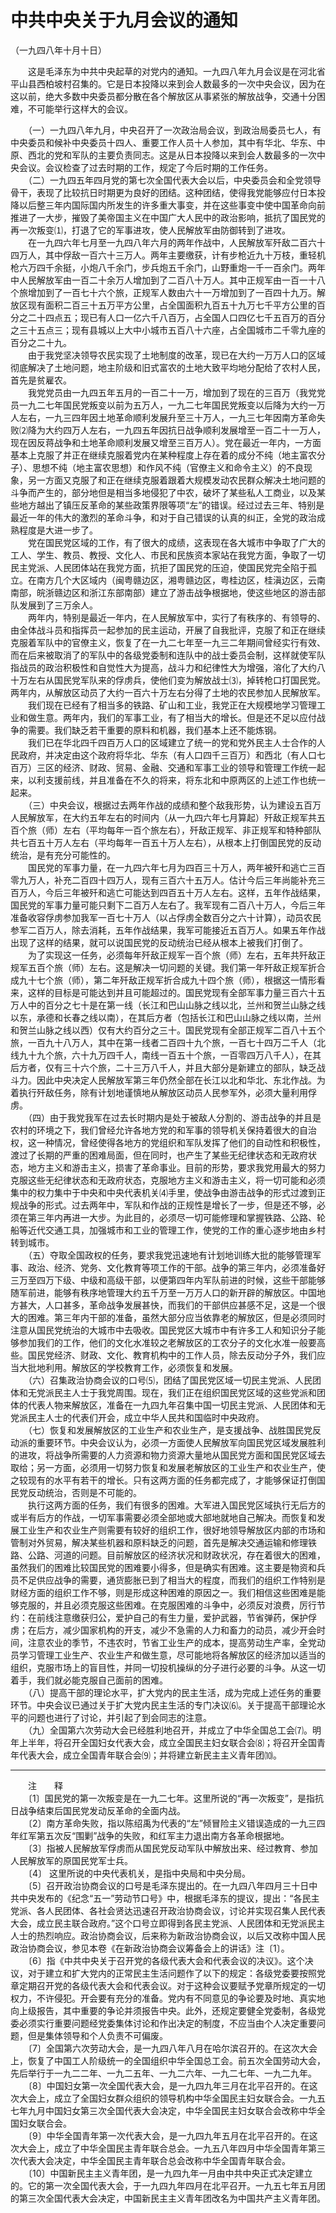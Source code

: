 # 中共中央关于九月会议的通知  
（一九四八年十月十日）  
  
　　这是毛泽东为中共中央起草的对党内的通知。一九四八年九月会议是在河北省平山县西柏坡村召集的。它是日本投降以来到会人数最多的一次中央会议，因为在这以前，绝大多数中央委员都分散在各个解放区从事紧张的解放战争，交通十分困难，不可能举行这样大的会议。   
  
　　（一）一九四八年九月，中央召开了一次政治局会议，到政治局委员七人，有中央委员和候补中央委员十四人、重要工作人员十人参加，其中有华北、华东、中原、西北的党和军队的主要负责同志。这是从日本投降以来到会人数最多的一次中央会议。会议检查了过去时期的工作，规定了今后时期的工作任务。   
　　（二）一九四五年四月党的第七次全国代表大会以后，中央委员会和全党领导骨干，表现了比较抗日时期更为良好的团结。这种团结，使得我党能够应付日本投降以后整三年内国际国内所发生的许多重大事变，并在这些事变中使中国革命向前推进了一大步，摧毁了美帝国主义在中国广大人民中的政治影响，抵抗了国民党的再一次叛变⑴，打退了它的军事进攻，使人民解放军由防御转到了进攻。   
　　在一九四六年七月至一九四八年六月的两年作战中，人民解放军歼敌二百六十四万人，其中俘敌一百六十三万人。两年主要缴获，计有步枪近九十万枝，重轻机枪六万四千余挺，小炮八千余门，步兵炮五千余门，山野重炮一千一百余门。两年中人民解放军由一百二十余万人增加到了二百八十万人。其中正规军由一百一十八个旅增加到了一百七十六个旅，正规军人数由六十一万增加到了一百四十九万。解放区现有面积二百三十五万平方公里，占全国面积九百五十九万七千平方公里的百分之二十四点五；现已有人口一亿六千八百万，占全国人口四亿七千五百万的百分之三十五点三；现有县城以上大中小城市五百八十六座，占全国城市二千零九座的百分之二十九。   
　　由于我党坚决领导农民实现了土地制度的改革，现已在大约一万万人口的区域彻底解决了土地问题，地主阶级和旧式富农的土地大致平均地分配给了农村人民，首先是贫雇农。   
　　我党党员由一九四五年五月的一百二十一万，增加到了现在的三百万（我党党员一九二七年国民党叛变以前为五万人，一九二七年国民党叛变以后降为大约一万人左右，一九三四年因土地革命顺利发展升至三十万人，一九三七年因南方革命失败⑵降为大约四万人左右，一九四五年因抗日战争顺利发展增至一百二十一万人，现在因反蒋战争和土地革命顺利发展又增至三百万人）。党在最近一年内，一方面基本上克服了并正在继续克服着党内在某种程度上存在着的成分不纯（地主富农分子）、思想不纯（地主富农思想）和作风不纯（官僚主义和命令主义）的不良现象，另一方面又克服了和正在继续克服着跟着大规模发动农民群众解决土地问题的斗争而产生的，部分地但是相当多地侵犯了中农，破坏了某些私人工商业，以及某些地方越出了镇压反革命的某些政策界限等项“左”的错误。经过过去三年、特别是最近一年的伟大的激烈的革命斗争，和对于自己错误的认真的纠正，全党的政治成熟程度是大进一步了。   
　　党在国民党区域的工作，有了很大的成绩，这表现在各大城市中争取了广大的工人、学生、教员、教授、文化人、市民和民族资本家站在我党方面，争取了一切民主党派、人民团体站在我党方面，抗拒了国民党的压迫，使国民党完全陷于孤立。在南方几个大区域内（闽粤赣边区，湘粤赣边区，粤桂边区，桂滇边区，云南南部，皖浙赣边区和浙江东部南部）建立了游击战争根据地，使这些地区的游击部队发展到了三万余人。   
　　两年内，特别是最近一年内，在人民解放军中，实行了有秩序的、有领导的、由全体战斗员和指挥员一起参加的民主运动，开展了自我批评，克服了和正在继续克服着军队中的官僚主义，恢复了在一九二七年至一九三二年期间曾经实行有效、而在后来被取消了的军队中的各级党委制和连队中的战士委员会制，这样就使军队指战员的政治积极性和自觉性大为提高，战斗力和纪律性大为增强，溶化了大约八十万左右从国民党军队来的俘虏兵，使他们变为解放战士⑶，掉转枪口打国民党。两年内，从解放区动员了大约一百六十万左右分得了土地的农民参加人民解放军。   
　　我们现在已经有了相当多的铁路、矿山和工业，我党正在大规模地学习管理工业和做生意。两年内，我们的军事工业，有了相当大的增长。但是还不足以应付战争的需要。我们缺乏若干重要的原料和机器，我们基本上还不能炼钢。   
　　我们已在华北四千四百万人口的区域建立了统一的党和党外民主人士合作的人民政府，并决定由这个政府将华北、华东（有人口四千三百万）和西北（有人口七百万）三区的经济、财政、贸易、金融、交通和军事工业的领导和管理工作统一起来，以利支援前线，并且准备在不久的将来，将东北和中原两区的上述工作也统一起来。   
　　（三）中央会议，根据过去两年作战的成绩和整个敌我形势，认为建设五百万人民解放军，在大约五年左右的时间内（从一九四六年七月算起）歼敌正规军共五百个旅（师）左右（平均每年一百个旅左右），歼敌正规军、非正规军和特种部队共七百五十万人左右（平均每年一百五十万人左右），从根本上打倒国民党的反动统治，是有充分可能性的。   
　　国民党的军事力量，在一九四六年七月为四百三十万人，两年被歼和逃亡三百零九万人，补充二百四十四万人，现有三百六十五万人。估计今后三年尚能补充三百万人，今后三年被歼和逃亡可能达到四百五十万人左右。这样，五年作战结果，国民党的军事力量可能只剩下二百万人左右了。我军现有二百八十万人，今后三年准备收容俘虏参加我军一百七十万人（以占俘虏全数百分之六十计算），动员农民参军二百万人，除去消耗，五年作战结果，我军可能接近五百万人。如果五年作战出现了这样的结果，就可以说国民党的反动统治已经从根本上被我们打倒了。   
　　为了实现这一任务，必须每年歼敌正规军一百个旅（师）左右，五年共歼敌正规军五百个旅（师）左右。这是解决一切问题的关键。我们第一年歼敌正规军折合成九十七个旅（师），第二年歼敌正规军折合成九十四个旅（师），根据这一情形看来，这样的目标是可能达到并且可能超过的。国民党现有全部军事力量三百六十五万人中的百分之七十是在第一线（长江和巴山山脉之线以北，兰州和贺兰山脉之线以东，承德和长春之线以南），在其后方者（包括长江和巴山山脉之线以南，兰州和贺兰山脉之线以西）仅有大约百分之三十。国民党现有全部正规军二百八十五个旅，一百九十八万人，其中在第一线者二百四十九个旅，一百七十四万二千人（北线九十九个旅，六十九万四千人，南线一百五十个旅，一百零四万八千人），在其后方者，仅有三十六个旅，二十三万八千人，并且大部分是新建立的部队，缺乏战斗力。因此中央决定人民解放军第三年仍然全部在长江以北和华北、东北作战。为着执行歼敌任务，除有计划地谨慎地从解放区动员人民参军外，必须大量利用俘虏。   
　　（四）由于我党我军在过去长时期内是处于被敌人分割的、游击战争的并且是农村的环境之下，我们曾经允许各地方党的和军事的领导机关保持着很大的自治权，这一种情况，曾经使得各地方的党组织和军队发挥了他们的自动性和积极性，渡过了长期的严重的困难局面，但在同时，也产生了某些无纪律状态和无政府状态，地方主义和游击主义，损害了革命事业。目前的形势，要求我党用最大的努力克服这些无纪律状态和无政府状态，克服地方主义和游击主义，将一切可能和必须集中的权力集中于中央和中央代表机关⑷手里，使战争由游击战争的形式过渡到正规战争的形式。过去两年中，军队和作战的正规性是增长了一步，但是还不够，必须在第三年内再进一大步。为此目的，必须尽一切可能修理和掌握铁路、公路、轮船等近代交通工具，加强城市和工业的管理工作，使党的工作的重心逐步地由乡村转到城市。   
　　（五）夺取全国政权的任务，要求我党迅速地有计划地训练大批的能够管理军事、政治、经济、党务、文化教育等项工作的干部。战争的第三年内，必须准备好三万至四万下级、中级和高级干部，以便第四年内军队前进的时候，这些干部能够随军前进，能够有秩序地管理大约五千万至一万万人口的新开辟的解放区。中国地方甚大，人口甚多，革命战争发展甚快，而我们的干部供应甚感不足，这是一个很大的困难。第三年内干部的准备，虽然大部分应当依靠老的解放区，但是必须同时注意从国民党统治的大城市中去吸收。国民党区大城市中有许多工人和知识分子能够参加我们的工作，他们的文化水准较之老解放区的工农分子的文化水准一般要高些。国民党经济、财政、文化、教育机构中的工作人员，除去反动分子外，我们应当大批地利用。解放区的学校教育工作，必须恢复和发展。   
　　（六）召集政治协商会议的口号⑸，团结了国民党区域一切民主党派、人民团体和无党派民主人士于我党周围。现在，我们正在组织国民党区域的这些党派和团体的代表人物来解放区，准备在一九四九年召集中国一切民主党派、人民团体和无党派民主人士的代表们开会，成立中华人民共和国临时中央政府。   
　　（七）恢复和发展解放区的工业生产和农业生产，是支援战争、战胜国民党反动派的重要环节。中央会议认为，必须一方面使人民解放军向国民党区域发展胜利的进攻，将战争所需要的人力资源和物力资源大量地从国民党方面和国民党区域去取给；另一方面，必须用一切努力恢复和发展老解放区的工业生产和农业生产，使之较现有的水平有若干的增长。只有这两方面的任务都完成了，才能够保证打倒国民党反动统治，否则是不可能的。   
　　执行这两方面的任务，我们有很多的困难。大军进入国民党区域执行无后方的或半有后方的作战，一切军事需要必须全部地或大部地就地自己解决。而恢复和发展工业生产和农业生产则需要有较好的组织工作，很好地领导解放区内部的市场和管制对外贸易，解决某些机器和原料缺乏的问题，首先是解决交通运输和修理铁路、公路、河道的问题。目前解放区的经济状况和财政状况，存在着很大的困难，虽然我们的困难比较国民党的困难要小得多，但是确实有困难。这主要是物资和兵员不足供应战争的需要，通货膨胀已到了相当大的程度，而我们的组织工作特别是财经方面的组织工作不够，则是形成这种困难的原因之一。我们相信这些困难是能够克服的，并且必须克服这些困难。在克服困难的斗争中，必须反对浪费，厉行节约：在前线注意缴获归公，爱护自己的有生力量，爱护武器，节省弹药，保护俘虏；在后方，减少国家机构的开支，减少不急需的人力和畜力的动员，减少开会时间，注意农业的季节，不违农时，节省工业生产的成本，提高劳动生产率，全党动员学习管理工业生产、农业生产和做生意，尽可能地将各解放区的经济加以适当的组织，克服市场上的盲目性，并同一切投机操纵的分子进行必要的斗争。从这一切着手，我们就必能克服自己面前的困难。   
　　（八）提高干部的理论水平，扩大党内的民主生活，成为完成上述任务的重要环节。中央会议已通过关于扩大党内民主生活的专门决议⑹。关于提高干部理论水平的问题也进行了讨论，并引起了到会同志的注意。   
　　（九）全国第六次劳动大会已经胜利地召开，并成立了中华全国总工会⑺。明年上半年，将召开全国妇女代表大会，成立全国民主妇女联合会⑻；将召开全国青年代表大会，成立全国青年联合会⑼；并将建立新民主主义青年团⑽。   
  
  
------------------  
　　注　　释   
　　〔1〕国民党的第一次叛变是在一九二七年。这里所说的“再一次叛变”，是指抗日战争结束后国民党发动反革命的全面内战。   
　　〔2〕南方革命失败，指以陈绍禹为代表的“左”倾冒险主义错误造成的一九三四年红军第五次反“围剿”战争的失败，和红军主力退出南方各革命根据地。   
　　〔3〕指被人民解放军俘虏而从国民党反动军队中解放出来、经过教育、参加人民解放军的原国民党军士兵。   
　　〔4〕 这里所说的中央代表机关，是指中央局和中央分局。   
　　〔5〕召开政治协商会议的口号是毛泽东提出的。在一九四八年四月三十日中共中央发布的《纪念“五一”劳动节口号》中，根据毛泽东的提议，提出：“各民主党派、各人民团体、各社会贤达迅速召开政治协商会议，讨论并实现召集人民代表大会，成立民主联合政府。”这个口号立即得到各民主党派、人民团体和无党派民主人士的热烈响应。政治协商会议，后来称为新政治协商会议，以后又改称中国人民政治协商会议，参见本卷《在新政治协商会议筹备会上的讲话》注〔1〕。   
　　〔6〕指《中共中央关于召开党的各级代表大会和代表会议的决议》。这个决议，对于建立和扩大党内的正常民主生活问题作了以下的规定：各级党委要按照党章定期召开党的各级代表大会和代表会议。对于这种会议要赋予党章所规定的一切权力，不许侵犯。开会要有充分的准备。党内有不同意见的争论要及时地、真实地向上级报告，其中重要的争论并须报告中央。此外，还规定要健全党委制，各级党委必须实行重要问题经党委集体讨论和作出决定的制度，不应当由个人决定重要问题，但是集体领导和个人负责不可偏废。   
　　〔7〕全国第六次劳动大会，是一九四八年八月在哈尔滨召开的。在这次大会上，恢复了中国工人阶级统一的全国组织中华全国总工会。前五次全国劳动大会，先后举行于一九二二年、一九二五年、一九二六年、一九二七年、一九二九年。   
　　〔8〕中国妇女第一次全国代表大会，是一九四九年三月在北平召开的。在这次大会上，成立了全国妇女群众组织的领导机构中华全国民主妇女联合会。一九五七年九月中国妇女第三次全国代表大会决定，中华全国民主妇女联合会改称中华全国妇女联合会。   
　　〔9〕中华全国青年第一次代表大会，是一九四九年五月在北平召开的。在这次大会上，成立了中华全国民主青年联合总会。一九五八年四月中华全国青年第三次代表大会决定，中华全国民主青年联合总会改称中华全国青年联合会。   
　　〔10〕中国新民主主义青年团，是一九四九年一月由中共中央正式决定建立的。它的第一次全国代表大会，于一九四九年四月在北平召开。一九五七年五月团的第三次全国代表大会决定，中国新民主主义青年团改名为中国共产主义青年团。   